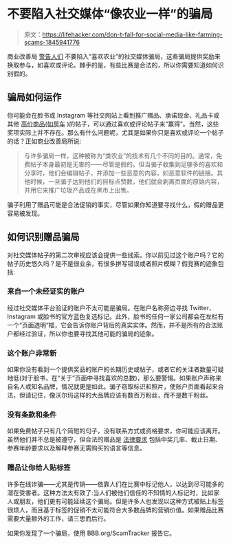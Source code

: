 # 不要陷入社交媒体“像农业一样”的骗局

> 原文：<https://lifehacker.com/don-t-fall-for-social-media-like-farming-scams-1845941776>

商业改善局 [警告人们](https://www.bbb.org/article/news-releases/23522-scam-alert-how-to-spot-a-fake-social-media-giveaway) 不要陷入“喜欢农业”的社交媒体骗局，这些骗局提供奖励来换取参与，如喜欢或评论。棘手的是，有些比赛是合法的，所以你需要知道如何识别假的。



## **骗局如何运作**

你可能会在脸书或 Instagram 等社交网站上看到推广赠品、承诺现金、礼品卡或其他 [高价商品(如房车](https://www.wthr.com/article/features/trending-today/facebook-contest-scam-likes-shares-rv-tiny-homes/531-f5a2b1d1-4aeb-4f41-9356-fc9f76c1ee61) )的帖子，可以通过喜欢或评论帖子来“赢得”。当然，这些奖项实际上并不存在。那么有什么问题呢，尤其是如果你只是喜欢或评论一个帖子的话？正如商业改善局所说:

> 与许多骗局一样，这种被称为“类农业”的技术有几个不同的目的。通常，免费帖子本身最初是无害的——尽管是假的。但当骗子收集到足够多的喜欢和分享时，他们会编辑帖子，并添加一些恶意的内容，如恶意软件的链接。其他时候，一旦骗子达到他们的目标点赞数，他们就会剥离页面的原始内容，并用它来推广垃圾产品或在黑市上出售。

骗子利用了赠品可能是合法促销的事实，尽管如果你知道要寻找什么，假的赠品更容易被发现。

## 如何识别赠品骗局

对社交媒体帖子的第二次审视应该会提供一些线索。你以前见过这个账户吗？它的帖子历史悠久吗？是不是很业余，有很多拼写错误或者照片模糊？假竞赛的迹象包括:

### 来自一个未经证实的账户

经过社交媒体平台验证的账户不太可能是骗局。在账户名称旁边寻找 Twitter、Instagram 或脸书的官方蓝色复选标记。此外，脸书的任何一家公司都会在左栏有一个“页面透明”框，它会告诉你账户背后的真实实体。然而，并不是所有的合法账户都经过验证，所以你也要寻找其他可能的骗局的迹象。

### 这个账户非常新

如果你没有看到一个提供奖品的账户的长期历史或帖子，或者它的关注者数量可疑地低(对于脸书，在“关于”页面中寻找喜欢的总数)，那么要警惕。如果账户声称来自名人或知名品牌，情况就更是如此。骗子窃取标识和照片，使账户页面看起来合法，但请记住，像沃尔玛这样的大品牌应该有数百万粉丝，而不是数千粉丝。

### **没有条款和条件**

如果免费帖子只有几个简短的句子，没有联系方式或资格要求，你可能应该离开。虽然他们并不总是被遵守，但合法的赠品是 [法律要求](https://sarafhawkins.com/blog-law-is-your-giveaway-legal/) 包括中奖几率、截止日期、参赛年龄要求以及解释参赛无需购买的语言等信息。

### **赠品让你给人贴标签**

许多在线诈骗——尤其是传销——依靠人们在比赛中标记他人，以达到尽可能多的潜在受害者。这种方法太有效了:当人们被他们信任的不知情的人标记时，比如家人或朋友，他们更有可能延续这个骗局。但是许多人也发现以这种方式被贴上标签很烦人，而且基于标签的促销不太可能符合大多数品牌的营销价值。如果赠品比赛需要大量额外的工作，请三思而后行。

如果你发现了一个骗局，使用 BBB.org/ScamTracker 报告它。